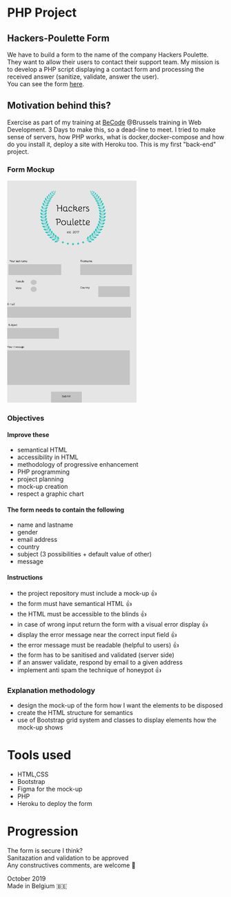 # PHP Project 
## Hackers-Poulette Form
We have to build a form to the name of the company Hackers Poulette. <br> They want to allow their users to contact their support team. My mission is to develop a PHP script displaying a contact form and processing the received answer (sanitize, validate, answer the user).<br>
You can see the form [here](http://hackers-poulettess.herokuapp.com/index.php).

## Motivation behind this?
Exercise as part of my training at [BeCode](https://www.becode.org/) @Brussels training in Web Development. 3 Days to make this, so a dead-line to meet. I tried to make sense of servers, how PHP works, what is docker,docker-compose  and how do you install it, deploy a site with Heroku too. This is my first "back-end" project.

### Form Mockup
![logo](assets/img/hackers-poulette-mockup-bigg.png)


### Objectives
#### Improve these
- semantical HTML
- accessibility in HTML
- methodology of progressive enhancement
- PHP programming
- project planning
- mock-up creation
- respect a graphic chart

#### The form needs to contain the following
- name and lastname
- gender
- email address
- country
- subject (3 possibilities + default value of other)
- message

#### Instructions

- the project repository must include a mock-up  :thumbsup:
- the form must have semantical HTML   :thumbsup:
- the HTML must be accessible to the blinds :thumbsup:
- in case of wrong input return the form with a visual error display :thumbsup:
- display the error message near the correct input field   :thumbsup:
- the error message must be readable (helpful to users)   :thumbsup:
- the form has to be sanitised and validated (server side) 
- if an answer validate, respond by email to a given address
- implement anti spam the technique of honeypot :thumbsup:


### Explanation methodology
- design the mock-up of the form how I want the elements to be disposed
- create the HTML structure for semantics
- use of Bootstrap grid system and classes to display elements how the mock-up shows


# Tools used
- HTML,CSS
- Bootstrap
- Figma for the mock-up
- PHP
- Heroku to deploy the form


# Progression
The form is secure I think? <br>
Sanitazation and validation to be approved <br>
Any constructives comments, are welcome 👋


October 2019 <br>
Made in Belgium 🇧🇪


